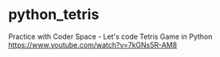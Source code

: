 # python_tetris

Practice with Coder Space - Let's code Tetris Game in Python
https://www.youtube.com/watch?v=7kGNs5R-AM8
